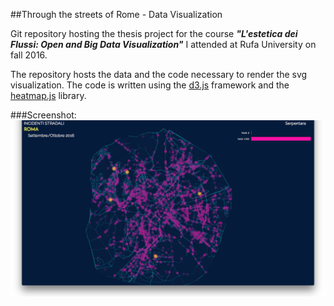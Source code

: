 ##Through the streets of Rome - Data Visualization

Git repository hosting the thesis project for the course ***"L'estetica dei Flussi: Open and Big Data Visualization"*** I attended at Rufa University on fall 2016.

The repository hosts the data and the code necessary to render the svg visualization. The code is written using the [d3.js](https://d3js.org)  framework and the [heatmap.js](https://www.patrick-wied.at/static/heatmapjs/) library.

###Screenshot: 
![rome data viz](rome-dataviz-heatmap-rev1/screenshot_2016-12-28.png "data viz")